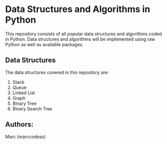 # Data Structures and Algorithms in Python

This repository consists of all popular data structures and algorithms coded in Python. Data structures and algorithms will be implemented using raw Python as well as available packages.

## Data Structures

The data structures covered in this repository are:

1. Stack
2. Queue
3. Linked List
4. Graph
5. Binary Tree
6. Binary Search Tree

## Authors:
Marc (marccodess)
